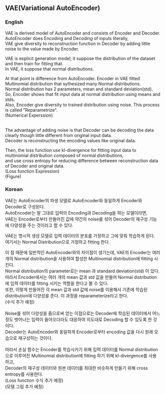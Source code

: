 ## VAE(Variational AutoEncoder)

### English
VAE is derived model of AutoEncoder and consists of Encoder and Decoder.<br>
AutoEncoder does Encoding and Decoding of inputs literally,<br>
VAE give diversity to reconstruction function in Decoder by adding little noise to the value made by Encoder. <br>

VAE is explicit generation model, it suppose the distribution of the dataset and then train for fitting that.<br>
In VAE, it suppose that normal distributions.<br>

At that point is difference from AutoEncoder. Encoder in VAE fitted Multinomial distribution that sythesized many Normal distributions.<br>
Normal distribution has 2 parameters, mean and standard deviation(std). So, Encoder shows that fit input data at normal distribution using means and stds.<br>
Also, Encoder give diversity to trained distribution using noise. This process is called "Reparametrize".<br>
(Numerical Experssion)<br>
<br>

The advantage of adding noise is that Decoder can be decoding the data clearly though little different from original input data.<br>
Decoder is reconstructing the encoding values like original data.<br>

Then, the loss function use kl-divergence for fitting input data to multinomial distribution composed of normal distributions,<br>
and use cross entropy for reducing difference between reconstruction data of Decoder and original data.<br>
(Loss function Expression)<br>
(Figure)

### Korean
VAE는 AutoEncoder의 파생 모델로 AutoEncoder와 동일하게 Encoder와 Decoder로 구성된다.<br>
AutoEncoder는 말 그대로 입력의 Encoding과 Decoding을 하는 모델이라면,<br>
VAE는 Encoder로부터 만들어진 값에 약간의 noise를 섞어 Decoder의 재구성 기능에 다양성을 주는 것이라고 할 수 있다.<br>

VAE는 명시적 생성 모델로 입력 데이터의 분포를 가정하고 그에 맞춰 학습하게 된다.<br>
여기서는 Normal Distribution으로 가정하고 fitting 한다.<br>

이 점 때문에 일반적인 AutoEncoder와의 차이점이 생기는데, VAE의 Encoder는 여러 개의 Normal distribution을 사용하여 합성한 Multinomial distribution에 fitting 시킨다.<br>
Normal distribution의 parameter로는 mean 과 standard deviation(std) 이 있다. 따라서 Encoder에서는 여러 개의 mean 값과 std 값을 만들어 Normal distribution에 입력 데이터를 fitting 시키는 역할을 한다고 볼 수 있다.<br>
또한, 이렇게 만들어진 각 mean 값과 std 값에 noise를 이용해서 기존에 학습된 distribution에 다양성을 준다. 이 과정을 reparameterize라고 한다.<br>
(수식 추가 예정)<br>
<br>
Noise를 섞어 다양성을 줌으로써 얻는 이점으로는 Decoder에 학습된 데이터에서 어느 정도 벗어나는 입력이 들어오더라도 대응하여 의도대로 Decoding 할 수 있도록 한 것이다.<br>
Decoder는 AutoEncoder와 동일하게 Encoder로부터 encoding 값을 다시 원래 모습으로 재구성하는 것이다.<br>
<br>
따라서 손실 함수는 Encoder를 학습시키기 위해 입력 데이터를 Normal distribution으로 이루어진 Multinomial distribution에 fitting 하기 위해 kl-divergence를 사용하고,<br>
Decoder의 재구성 데이터와 원본 데이터를 최대한 비슷하게 만들기 위해 cross entropy를 사용한다.<br>
(Loss function 수식 추가 예정)<br>
(모델 그림 추가 예정)<br>
<br>
